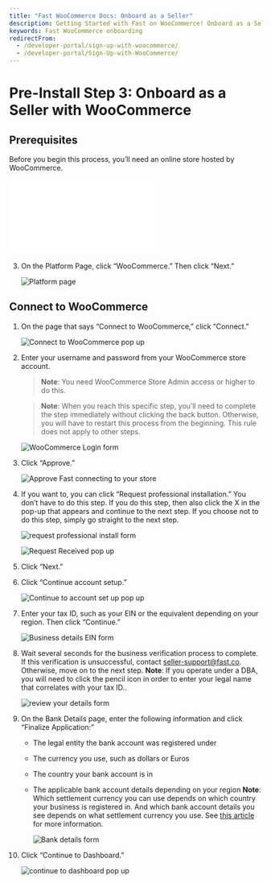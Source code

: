 ```yaml
---
title: "Fast WooCommerce Docs: Onboard as a Seller"
description: Getting Started with Fast on WooCommerce! Onboard as a Seller
keywords: Fast WooCommerce onboarding
redirectFrom:
  - /developer-portal/sign-up-with-woocommerce/
  - /developer-portal/Sign-Up-with-WooCommerce/
---
```


# Pre-Install Step 3: Onboard as a Seller with WooCommerce

## Prerequisites

Before you begin this process, you’ll need an online store hosted by WooCommerce.

<embed src="/reusables/for-developers/_platform_all_sign_up_as_a_seller.md" />

3. On the Platform Page, click “WooCommerce.” Then click “Next.”

   ![Platform page](images/woocommerce-signup-5.png)

## Connect to WooCommerce

1. On the page that says “Connect to WooCommerce,” click “Connect.”

   ![Connect to WooCommerce pop up](images/woocommerce-signup-6.png)

2. Enter your username and password from your WooCommerce store account.

   > **Note**: You need WooCommerce Store Admin access or higher to do this.

   > **Note**: When you reach this specific step, you’ll need to complete the step immediately without clicking the back button. Otherwise, you will have to restart this process from the beginning. This rule does not apply to other steps.

   ![WooCommerce Login form](images/woocommerce-signup-7.png)

3. Click “Approve.”

   ![Approve Fast connecting to your store](images/woocommerce-signup-8.png)

4. If you want to, you can click “Request professional installation.” You don’t have to do this step. If you do this step, then also click the X in the pop-up that appears and continue to the next step. If you choose not to do this step, simply go straight to the next step.

   ![request professional install form](images/woocommerce-signup-9.png)

   ![Request Received pop up](images/woocommerce-signup-10.png)

5. Click “Next.”
6. Click “Continue account setup.”

   ![Continue to account set up pop up](images/woocommerce-signup-11.png)

7. Enter your tax ID, such as your EIN or the equivalent depending on your region. Then click “Continue.”

   ![Business details EIN form](images/woocommerce-signup-12.png)

8. Wait several seconds for the business verification process to complete. If this verification is unsuccessful, contact [seller-support@fast.co](mailto:seller-support@fast.co). Otherwise, move on to the next step.
   **Note**: If you operate under a DBA, you will need to click the pencil icon in order to enter your legal name that correlates with your tax ID..

   ![review your details form](images/woocommerce-signup-13.png)

9. On the Bank Details page, enter the following information and click “Finalize Application:”

   - The legal entity the bank account was registered under
   - The currency you use, such as dollars or Euros
   - The country your bank account is in
   - The applicable bank account details depending on your region
     **Note**: Which settlement currency you can use depends on which country your business is registered in. And which bank account details you see depends on what settlement currency you use. See [this article](https://stripe.com/docs/connect/bank-debit-card-payouts#supported-settlement) for more information.

     ![Bank details form](images/woocommerce-signup-14.png)

10. Click “Continue to Dashboard.”

    ![continue to dashboard pop up](images/woocommerce-signup-15.png)
